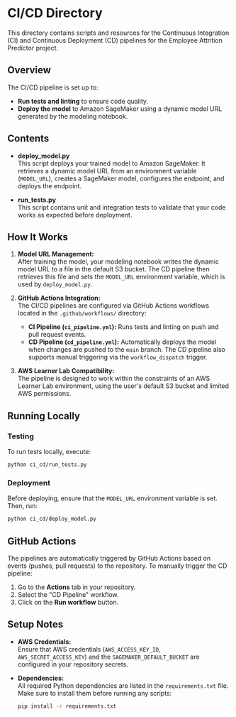 # CI/CD Directory

This directory contains scripts and resources for the Continuous Integration (CI) and Continuous Deployment (CD) pipelines for the Employee Attrition Predictor project.

## Overview

The CI/CD pipeline is set up to:
- **Run tests and linting** to ensure code quality.
- **Deploy the model** to Amazon SageMaker using a dynamic model URL generated by the modeling notebook.

## Contents

- **deploy_model.py**  
  This script deploys your trained model to Amazon SageMaker. It retrieves a dynamic model URL from an environment variable (`MODEL_URL`), creates a SageMaker model, configures the endpoint, and deploys the endpoint.

- **run_tests.py**  
  This script contains unit and integration tests to validate that your code works as expected before deployment.

## How It Works

1. **Model URL Management:**  
   After training the model, your modeling notebook writes the dynamic model URL to a file in the default S3 bucket. The CD pipeline then retrieves this file and sets the `MODEL_URL` environment variable, which is used by `deploy_model.py`.

2. **GitHub Actions Integration:**  
   The CI/CD pipelines are configured via GitHub Actions workflows located in the `.github/workflows/` directory:
   - **CI Pipeline (`ci_pipeline.yml`):** Runs tests and linting on push and pull request events.
   - **CD Pipeline (`cd_pipeline.yml`):** Automatically deploys the model when changes are pushed to the `main` branch. The CD pipeline also supports manual triggering via the `workflow_dispatch` trigger.

3. **AWS Learner Lab Compatibility:**  
   The pipeline is designed to work within the constraints of an AWS Learner Lab environment, using the user's default S3 bucket and limited AWS permissions.

## Running Locally

### Testing
To run tests locally, execute:
```bash
python ci_cd/run_tests.py
```

### Deployment
Before deploying, ensure that the `MODEL_URL` environment variable is set. Then, run:
```bash
python ci_cd/deploy_model.py
```

## GitHub Actions

The pipelines are automatically triggered by GitHub Actions based on events (pushes, pull requests) to the repository. To manually trigger the CD pipeline:
1. Go to the **Actions** tab in your repository.
2. Select the "CD Pipeline" workflow.
3. Click on the **Run workflow** button.

## Setup Notes

- **AWS Credentials:**  
  Ensure that AWS credentials (`AWS_ACCESS_KEY_ID`, `AWS_SECRET_ACCESS_KEY`) and the `SAGEMAKER_DEFAULT_BUCKET` are configured in your repository secrets.

- **Dependencies:**  
  All required Python dependencies are listed in the `requirements.txt` file. Make sure to install them before running any scripts:
  ```bash
  pip install -r requirements.txt
  ```

